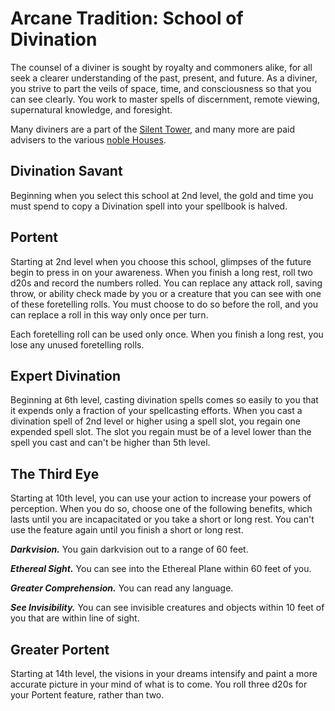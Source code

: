 # Arcane Tradition: School of Divination
The counsel of a diviner is sought by royalty and commoners alike, for all seek a clearer understanding of the past, present, and future. As a diviner, you strive to part the veils of space, time, and consciousness so that you can see clearly. You work to master spells of discernment, remote viewing, supernatural knowledge, and foresight.

Many diviners are a part of the [Silent Tower](../../Organizations/MageSchools/SilentTower.md), and many more are paid advisers to the various [noble Houses](../../Organizations/Houses/index.md).

## Divination Savant
Beginning when you select this school at 2nd level, the gold and time you must spend to copy a Divination spell into your spellbook is halved.

## Portent
Starting at 2nd level when you choose this school, glimpses of the future begin to press in on your awareness. When you finish a long rest, roll two d20s and record the numbers rolled. You can replace any attack roll, saving throw, or ability check made by you or a creature that you can see with one of these foretelling rolls. You must choose to do so before the roll, and you can replace a roll in this way only once per turn.

Each foretelling roll can be used only once. When you finish a long rest, you lose any unused foretelling rolls.

## Expert Divination
Beginning at 6th level, casting divination spells comes so easily to you that it expends only a fraction of your spellcasting efforts. When you cast a divination spell of 2nd level or higher using a spell slot, you regain one expended spell slot. The slot you regain must be of a level lower than the spell you cast and can't be higher than 5th level.

## The Third Eye
Starting at 10th level, you can use your action to increase your powers of perception. When you do so, choose one of the following benefits, which lasts until you are incapacitated or you take a short or long rest. You can't use the feature again until you finish a short or long rest.

***Darkvision.*** You gain darkvision out to a range of 60 feet.

***Ethereal Sight.*** You can see into the Ethereal Plane within 60 feet of you.

***Greater Comprehension.*** You can read any language.

***See Invisibility.*** You can see invisible creatures and objects within 10 feet of you that are within line of sight.

## Greater Portent
Starting at 14th level, the visions in your dreams intensify and paint a more accurate picture in your mind of what is to come. You roll three d20s for your Portent feature, rather than two.
